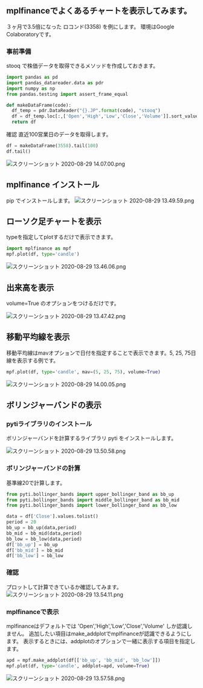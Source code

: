 <!--
title:   mplfinanceでローソク足チャート、出来高、移動平均線、ボリンジャーバンドを表示する
tags:    Python,mplfinance
id:      84ea97b0dc3b34847a05
private: false
-->
## mplfinanceでよくあるチャートを表示してみます。
３ヶ月で3.5倍になった ロコンド(3358) を例にします。
環境はGoogle Colaboratoryです。

### 事前準備
stooq で株価データを取得できるメソッドを作成しておきます。

```python
import pandas as pd
import pandas_datareader.data as pdr
import numpy as np
from pandas.testing import assert_frame_equal

def makeDataFrame(code):
  df_temp = pdr.DataReader("{}.JP".format(code), "stooq")
  df = df_temp.loc[:,['Open','High','Low','Close','Volume']].sort_values('Date')
  return df
```

確認
直近100営業日のデータを取得します。

```python
df = makeDataFrame(3558).tail(100)
df.tail()
```
![スクリーンショット 2020-08-29 14.07.00.png](https://qiita-image-store.s3.ap-northeast-1.amazonaws.com/0/266239/d3a7fe4e-429a-4716-3479-156bc3e246ed.png)


## mplfinance インストール
pip でインストールします。
![スクリーンショット 2020-08-29 13.49.59.png](https://qiita-image-store.s3.ap-northeast-1.amazonaws.com/0/266239/59fa7a4e-e12d-bbe0-ef37-bc5b15e94121.png)


## ローソク足チャートを表示

typeを指定してplotするだけで表示できます。

```python
import mplfinance as mpf
mpf.plot(df, type='candle')
```
![スクリーンショット 2020-08-29 13.46.06.png](https://qiita-image-store.s3.ap-northeast-1.amazonaws.com/0/266239/29d7d413-756e-8f57-a85e-69238c567766.png)


## 出来高を表示
volume=True のオプションをつけるだけです。

![スクリーンショット 2020-08-29 13.47.42.png](https://qiita-image-store.s3.ap-northeast-1.amazonaws.com/0/266239/c4c2d661-b51b-d4a1-279c-ecaa40e64263.png)

## 移動平均線を表示
移動平均線はmavオプションで日付を指定することで表示できます。5, 25, 75日線を表示する例です。

```python 
mpf.plot(df, type='candle', mav=(5, 25, 75), volume=True)
```
![スクリーンショット 2020-08-29 14.00.05.png](https://qiita-image-store.s3.ap-northeast-1.amazonaws.com/0/266239/2c0b7634-da38-d6a9-1cb0-03e62be902b3.png)

## ボリンジャーバンドの表示
### pytiライブラリのインストール
ボリンジャーバンドを計算するライブラリ pyti をインストールします。

![スクリーンショット 2020-08-29 13.50.58.png](https://qiita-image-store.s3.ap-northeast-1.amazonaws.com/0/266239/9219d61b-0726-13f2-9839-f64675013c1c.png)

### ボリンジャーバンドの計算
基準線20で計算します。

```python
from pyti.bollinger_bands import upper_bollinger_band as bb_up
from pyti.bollinger_bands import middle_bollinger_band as bb_mid
from pyti.bollinger_bands import lower_bollinger_band as bb_low

data = df['Close'].values.tolist()
period = 20
bb_up = bb_up(data,period)
bb_mid = bb_mid(data,period)
bb_low = bb_low(data,period)
df['bb_up'] = bb_up
df['bb_mid'] = bb_mid
df['bb_low'] = bb_low
```

### 確認
プロットして計算できているか確認してみます。
![スクリーンショット 2020-08-29 13.54.11.png](https://qiita-image-store.s3.ap-northeast-1.amazonaws.com/0/266239/e4a00753-faba-2f80-21ec-a9be3c556352.png)

### mplfinanceで表示
mplfinanceはデフォルトでは 'Open','High','Low','Close','Volume' しか認識しません。
追加したい項目はmake_addplotでmplfinanceが認識できるようにします。
表示するときには、addplotのオプションで一緒に表示する項目を指定します。

```python
apd = mpf.make_addplot(df[['bb_up', 'bb_mid', 'bb_low']])
mpf.plot(df, type='candle', addplot=apd, volume=True)
```
![スクリーンショット 2020-08-29 13.57.58.png](https://qiita-image-store.s3.ap-northeast-1.amazonaws.com/0/266239/caac5a6b-1d4c-d4a2-3a69-94d21950ea21.png)